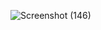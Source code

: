 ![Screenshot (146)](https://user-images.githubusercontent.com/97456472/212467363-9205045c-35f6-4705-859d-cb8ffcd62024.png)
